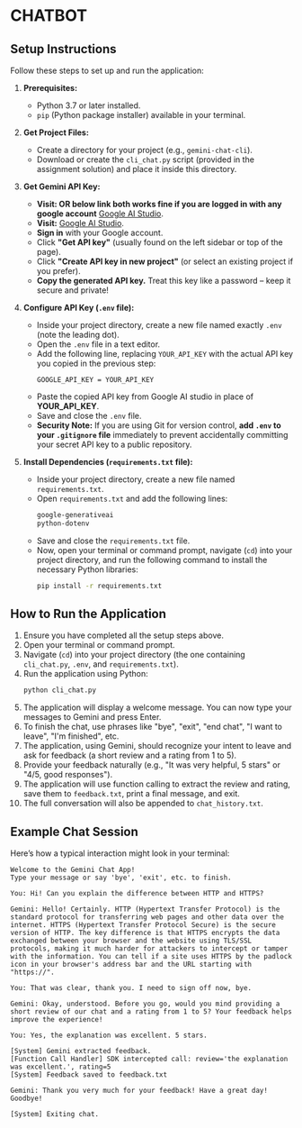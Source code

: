 # CHATBOT


## Setup Instructions

Follow these steps to set up and run the application:

1.  **Prerequisites:**
    *   Python 3.7 or later installed.
    *   `pip` (Python package installer) available in your terminal.

2.  **Get Project Files:**
    *   Create a directory for your project (e.g., `gemini-chat-cli`).
    *   Download or create the `cli_chat.py` script (provided in the assignment solution) and place it inside this directory.

3.  **Get Gemini API Key:**
    *   **Visit: OR below link both works fine if you are logged in with any google account** [Google AI Studio](https://aistudio.google.com/apikey).
    *   **Visit:** [Google AI Studio](https://aistudio.google.com/).
    *   **Sign in** with your Google account.
    *   Click **"Get API key"** (usually found on the left sidebar or top of the page).
    *   Click **"Create API key in new project"** (or select an existing project if you prefer).
    *   **Copy the generated API key.** Treat this key like a password – keep it secure and private!

4.  **Configure API Key (`.env` file):**
    *   Inside your project directory, create a new file named exactly `.env` (note the leading dot).
    *   Open the `.env` file in a text editor.
    *   Add the following line, replacing `YOUR_API_KEY` with the actual API key you copied in the previous step:
        ```dotenv
        GOOGLE_API_KEY = YOUR_API_KEY
        ```
    *   Paste the copied API key from Google AI studio in place of **YOUR_API_KEY**.
    *   Save and close the `.env` file.
    *   **Security Note:** If you are using Git for version control, **add `.env` to your `.gitignore` file** immediately to prevent accidentally committing your secret API key to a public repository.

6.  **Install Dependencies (`requirements.txt` file):**
    *   Inside your project directory, create a new file named `requirements.txt`.
    *   Open `requirements.txt` and add the following lines:
        ```txt
        google-generativeai
        python-dotenv
        ```
    *   Save and close the `requirements.txt` file.
    *   Now, open your terminal or command prompt, navigate (`cd`) into your project directory, and run the following command to install the necessary Python libraries:
        ```bash
        pip install -r requirements.txt
        ```

## How to Run the Application

1.  Ensure you have completed all the setup steps above.
2.  Open your terminal or command prompt.
3.  Navigate (`cd`) into your project directory (the one containing `cli_chat.py`, `.env`, and `requirements.txt`).
4.  Run the application using Python:
    ```bash
    python cli_chat.py
    ```
5.  The application will display a welcome message. You can now type your messages to Gemini and press Enter.
6.  To finish the chat, use phrases like "bye", "exit", "end chat", "I want to leave", "I'm finished", etc.
7.  The application, using Gemini, should recognize your intent to leave and ask for feedback (a short review and a rating from 1 to 5).
8.  Provide your feedback naturally (e.g., "It was very helpful, 5 stars" or "4/5, good responses").
9.  The application will use function calling to extract the review and rating, save them to `feedback.txt`, print a final message, and exit.
10. The full conversation will also be appended to `chat_history.txt`.

## Example Chat Session

Here’s how a typical interaction might look in your terminal:

```plaintext
Welcome to the Gemini Chat App!
Type your message or say 'bye', 'exit', etc. to finish.

You: Hi! Can you explain the difference between HTTP and HTTPS?

Gemini: Hello! Certainly. HTTP (Hypertext Transfer Protocol) is the standard protocol for transferring web pages and other data over the internet. HTTPS (Hypertext Transfer Protocol Secure) is the secure version of HTTP. The key difference is that HTTPS encrypts the data exchanged between your browser and the website using TLS/SSL protocols, making it much harder for attackers to intercept or tamper with the information. You can tell if a site uses HTTPS by the padlock icon in your browser's address bar and the URL starting with "https://".

You: That was clear, thank you. I need to sign off now, bye.

Gemini: Okay, understood. Before you go, would you mind providing a short review of our chat and a rating from 1 to 5? Your feedback helps improve the experience!

You: Yes, the explanation was excellent. 5 stars.

[System] Gemini extracted feedback.
[Function Call Handler] SDK intercepted call: review='the explanation was excellent.', rating=5
[System] Feedback saved to feedback.txt

Gemini: Thank you very much for your feedback! Have a great day! Goodbye!

[System] Exiting chat.
